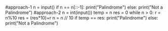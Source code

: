 #approach-1
n = input()
if n == n[::-1]:
  print("Palindrome")
else:
  print("Not a Palindrome")
#approach-2
n = int(input())
temp = n
res = 0
while n > 0:
  r = n%10
  res = (res*10)+r
  n = n // 10
if temp == res:
  print("Palindrome")
else:
  print("Not a Palindrome")
